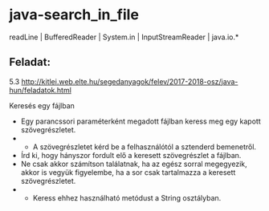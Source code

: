 # java-search_in_file
readLine | BufferedReader | System.in | InputStreamReader | java.io.*

## Feladat:
5.3 http://kitlei.web.elte.hu/segedanyagok/felev/2017-2018-osz/java-hun/feladatok.html

Keresés egy fájlban
* Egy parancssori paraméterként megadott fájlban keress meg egy kapott szövegrészletet.
* * A szövegrészletet kérd be a felhasználótól a sztenderd bemenetről.
* Írd ki, hogy hányszor fordult elő a keresett szövegrészlet a fájlban.
* Ne csak akkor számítson találatnak, ha az egész sorral megegyezik, akkor is vegyük figyelembe, ha a sor csak tartalmazza a keresett szövegrészletet.
* * Keress ehhez használható metódust a String osztályban.
